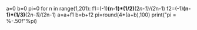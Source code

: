 a=0
b=0
pi=0
for n in range(1,201):
 f1=(-1)**(n-1)*(1/2)**(2*n-1)/(2*n-1)
 f2=(-1)**(n-1)*(1/3)**(2*n-1)/(2*n-1)
 a=a+f1
 b=b+f2
 pi=round(4*(a+b),100)
print("pi = %-.50f"%pi)
